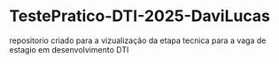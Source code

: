 # TestePratico-DTI-2025-DaviLucas
repositorio criado para a vizualização da etapa tecnica para a vaga de estagio em desenvolvimento DTI
